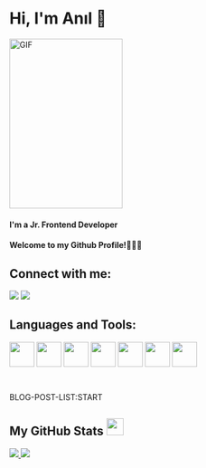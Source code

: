 
<h1 align="left">Hi, I'm Anıl  👋 </h1>
<img align="center" alt="GIF" src="https://im4.ezgif.com/tmp/ezgif-4-f816d2651db7.webp" width="200" height="300" />
<h4 align="left"> I'm a Jr. Frontend Developer </h4>
<h4 align="left">Welcome to my Github Profile!‍🙋🏻‍♂️ </h4>


## Connect with me:
<p align="left">

<a href = "https://github.com/AnilDerin"><img src="https://img.icons8.com/fluent/48/000000/linkedin.png"/></a>
<a href = "https://www.instagram.com/aderinbay/"><img src="https://img.icons8.com/fluent/48/000000/instagram-new.png"/></a>

</p>





<h2 align='left''> Languages and Tools: </h2>
<p align='left'>

<img width ='44px' align='center' src ='https://raw.githubusercontent.com/rahulbanerjee26/githubAboutMeGenerator/main/icons/html.svg'>  
<img width ='44px' align='center' src ='https://raw.githubusercontent.com/rahulbanerjee26/githubAboutMeGenerator/main/icons/css.svg'>
<img width ='44px' align='center' src ='https://raw.githubusercontent.com/rahulbanerjee26/githubAboutMeGenerator/main/icons/javascript.svg'>


<img width ='44px' align='center' src ='https://raw.githubusercontent.com/rahulbanerjee26/githubAboutMeGenerator/main/icons/bootstrap.svg'>


<img width ='44px' align='center' src ='https://raw.githubusercontent.com/rahulbanerjee26/githubAboutMeGenerator/main/icons/firebase.svg'>  


<img width ='44px' align='center' src ='https://raw.githubusercontent.com/rahulbanerjee26/githubAboutMeGenerator/main/icons/git.svg'>
<img width ='44px' align='center' src ='https://raw.githubusercontent.com/rahulbanerjee26/githubAboutMeGenerator/main/icons/github.svg'>

<br>
</p>
<br>


 BLOG-POST-LIST:START
<h2 align='left'> My GitHub Stats <img src='https://media1.giphy.com/media/du3J3cXyzhj75IOgvA/giphy.gif?cid=ecf05e47x2g034i9pzwtzzsd3xgg2w9nr94t4tflbbgo3008&rid=giphy.gif' width='30px'> </h2>
<a href="https://github.com/anuraghazra/github-readme-stats">
<img src="https://github-readme-stats.vercel.app/api?username=anilderin&count_private=true&show_icons=true&theme=default" />
</a>
<a href="https://github.com/anuraghazra/convoychat">
<img src="https://github-readme-stats.vercel.app/api/top-langs/?username=anilderin&theme=default" />
</a>
</div>

<!-- BLOG-POST-LIST:END -->
